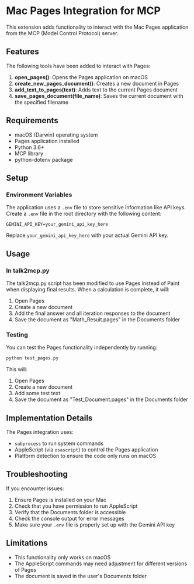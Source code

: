 # Mac Pages Integration for MCP

This extension adds functionality to interact with the Mac Pages application from the MCP (Model Control Protocol) server.

## Features

The following tools have been added to interact with Pages:

1. **open_pages()**: Opens the Pages application on macOS
2. **create_new_pages_document()**: Creates a new document in Pages
3. **add_text_to_pages(text)**: Adds text to the current Pages document
4. **save_pages_document(file_name)**: Saves the current document with the specified filename

## Requirements

- macOS (Darwin) operating system
- Pages application installed
- Python 3.6+
- MCP library
- python-dotenv package

## Setup

### Environment Variables

The application uses a `.env` file to store sensitive information like API keys. Create a `.env` file in the root directory with the following content:

```
GEMINI_API_KEY=your_gemini_api_key_here
```

Replace `your_gemini_api_key_here` with your actual Gemini API key.

## Usage

### In talk2mcp.py

The talk2mcp.py script has been modified to use Pages instead of Paint when displaying final results. When a calculation is complete, it will:

1. Open Pages
2. Create a new document
3. Add the final answer and all iteration responses to the document
4. Save the document as "Math_Result.pages" in the Documents folder

### Testing

You can test the Pages functionality independently by running:

```bash
python test_pages.py
```

This will:
1. Open Pages
2. Create a new document
3. Add some test text
4. Save the document as "Test_Document.pages" in the Documents folder

## Implementation Details

The Pages integration uses:
- `subprocess` to run system commands
- AppleScript (via `osascript`) to control the Pages application
- Platform detection to ensure the code only runs on macOS

## Troubleshooting

If you encounter issues:

1. Ensure Pages is installed on your Mac
2. Check that you have permission to run AppleScript
3. Verify that the Documents folder is accessible
4. Check the console output for error messages
5. Make sure your `.env` file is properly set up with the Gemini API key

## Limitations

- This functionality only works on macOS
- The AppleScript commands may need adjustment for different versions of Pages
- The document is saved in the user's Documents folder 